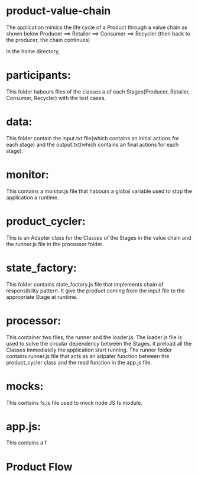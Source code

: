 # product-value-chain
The application mimics the life cycle of a Product through a value chain as shown below
            Producer ==> Retailer ==> Consumer ==> Recycler 
            (then back to the producer, the chain continues)

In the home directory, 

# participants: 
This folder habours files of the classes a of each Stages(Producer, Retailer, Consumer, Recycler) with the test cases.

# data: 
This folder contain the input.txt file(which contains an initial actions for each stage) and the output.txt(which contains an final actions for each stage).

# monitor: 
This contains a monitor.js file that habours a global variable used to stop the application a runtime.

# product_cycler: 
This is an Adapter class for the Classes of the Stages in the value chain and the runner.js file in the processor folder.

# state_factory: 
This folder contains state_factory.js file that implements chain of responsibility pattern. It give the product coming from the input file to the appropriate Stage at runtime.

# processor: 
This container two files, the runner and the loader.js. The loader.js file is used to solve the circular dependency between the Stages. it preload all the Classes immediately the application start running. The runner folder contains runner.js file that acts as an adpater function between the product_cycler class and the read function in the app.js file.

# __mocks__: 
This contains fs.js file used to mock node JS fs module.

# app.js:
This contains a f

# Product Flow
